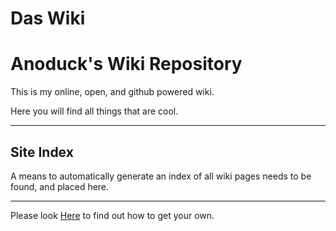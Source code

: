 # Das Wiki

# Anoduck's Wiki Repository

This is my online, open, and github powered wiki. 

Here you will find all things that are cool. 

-----

<!-- This is me trying to be lazy and have jekyll generate a toc for me. -->

## Site Index

A means to automatically generate an index of all wiki pages needs to be found, and placed here.

-----

Please look [Here](https://anoduck.github.io/wiki/git-wiki-skeleton "git-wiki-skeleton") to find out how to get your own.
